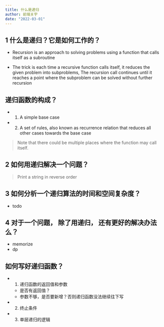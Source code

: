 ```yaml
---
title: 什么是递归
author: 前端关宇
date: "2022-03-01"
---
```


## 1 什么是递归？它是如何工作的？

- Recursion is an approach to solving problems using a function that calls itself as a subroutine

- The trick is each time a recursive function calls itself, it reduces the given problem into subproblems, The recursion call continues until it reaches a point where the subproblem can be solved without further recursion

## 递归函数的构成？

- 1. A simple base case
- 2. A set of rules, also known as recurrence relation that reduces all other cases towards the base case

> Note that there could be multiple places where the function may call itself.

## 2 如何用递归解决一个问题？

> Print a string in reverse order

## 3 如何分析一个递归算法的时间和空间复杂度？

- todo

## 4 对于一个问题， 除了用递归， 还有更好的解决办法么？

- memorize
- dp

## 如何写好递归函数？

- 1. 递归函数的返回值和参数
  - 是否有返回值？
  - 参数不够，是否要新增？否则递归函数没法继续往下写
- 2. 终止条件
- 3. 单层递归的逻辑
